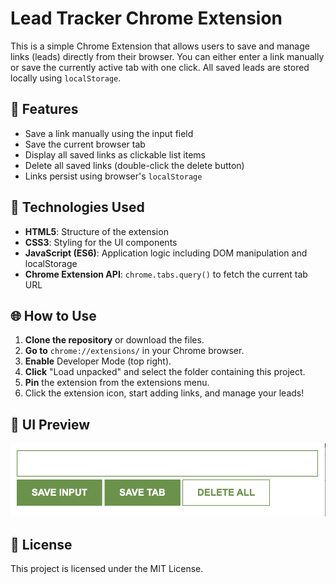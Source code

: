 # Lead Tracker Chrome Extension

This is a simple Chrome Extension that allows users to save and manage links (leads) directly from their browser. You can either enter a link manually or save the currently active tab with one click. All saved leads are stored locally using `localStorage`.

## 🔗 Features

- Save a link manually using the input field
- Save the current browser tab
- Display all saved links as clickable list items
- Delete all saved links (double-click the delete button)
- Links persist using browser's `localStorage`

## 🧠 Technologies Used

- **HTML5**: Structure of the extension
- **CSS3**: Styling for the UI components
- **JavaScript (ES6)**: Application logic including DOM manipulation and localStorage
- **Chrome Extension API**: `chrome.tabs.query()` to fetch the current tab URL

## 🌐 How to Use

1. **Clone the repository** or download the files.
2. **Go to** `chrome://extensions/` in your Chrome browser.
3. **Enable** Developer Mode (top right).
4. **Click** "Load unpacked" and select the folder containing this project.
5. **Pin** the extension from the extensions menu.
6. Click the extension icon, start adding links, and manage your leads!

## 📸 UI Preview

![Screenshot](Screenshot.png)

## 📃 License

This project is licensed under the MIT License.
